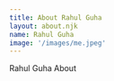 ```yaml
---
title: About Rahul Guha
layout: about.njk
name: Rahul Guha
image: '/images/me.jpeg'
---
```


Rahul Guha About
